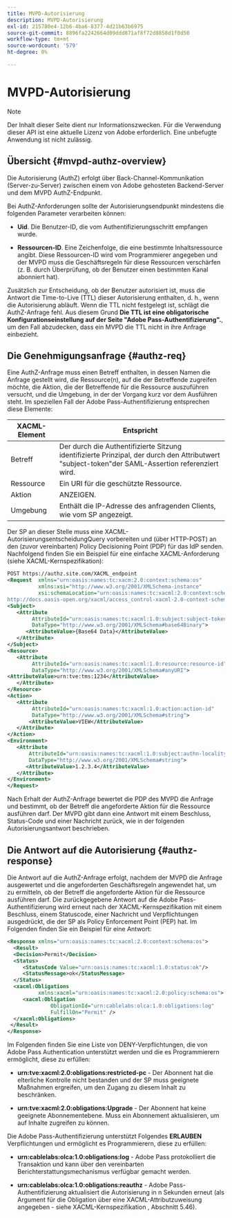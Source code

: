 ```yaml
---
title: MVPD-Autorisierung
description: MVPD-Autorisierung
exl-id: 215780e4-12b6-4ba6-8377-4d21b63b6975
source-git-commit: 8896fa2242664d09ddd871af8f72d8858d1f0d50
workflow-type: tm+mt
source-wordcount: '579'
ht-degree: 0%

---
```


# MVPD-Autorisierung

>[!NOTE]
>
>Der Inhalt dieser Seite dient nur Informationszwecken. Für die Verwendung dieser API ist eine aktuelle Lizenz von Adobe erforderlich. Eine unbefugte Anwendung ist nicht zulässig.

## Übersicht {#mvpd-authz-overview}

Die Autorisierung (AuthZ) erfolgt über Back-Channel-Kommunikation (Server-zu-Server) zwischen einem von Adobe gehosteten Backend-Server und dem MVPD AuthZ-Endpunkt.

Bei AuthZ-Anforderungen sollte der Autorisierungsendpunkt mindestens die folgenden Parameter verarbeiten können:

* **Uid**. Die Benutzer-ID, die vom Authentifizierungsschritt empfangen wurde.

* **Ressourcen-ID**. Eine Zeichenfolge, die eine bestimmte Inhaltsressource angibt. Diese Ressourcen-ID wird vom Programmierer angegeben und der MVPD muss die Geschäftsregeln für diese Ressourcen verschärfen (z. B. durch Überprüfung, ob der Benutzer einen bestimmten Kanal abonniert hat).

Zusätzlich zur Entscheidung, ob der Benutzer autorisiert ist, muss die Antwort die Time-to-Live (TTL) dieser Autorisierung enthalten, d. h., wenn die Autorisierung abläuft. Wenn die TTL nicht festgelegt ist, schlägt die AuthZ-Anfrage fehl.  Aus diesem Grund **Die TTL ist eine obligatorische Konfigurationseinstellung auf der Seite &quot;Adobe Pass-Authentifizierung&quot;.**, um den Fall abzudecken, dass ein MVPD die TTL nicht in ihre Anfrage einbezieht.

## Die Genehmigungsanfrage {#authz-req}

Eine AuthZ-Anfrage muss einen Betreff enthalten, in dessen Namen die Anfrage gestellt wird, die Ressource(n), auf die der Betreffende zugreifen möchte, die Aktion, die der Betreffende für die Ressource auszuführen versucht, und die Umgebung, in der der Vorgang kurz vor dem Ausführen steht. Im speziellen Fall der Adobe Pass-Authentifizierung entsprechen diese Elemente:

| XACML-Element | Entspricht |
|---------------|--------------------------------------------------------------------------------------------------------------------------------|
| Betreff | Der durch die Authentifizierte Sitzung identifizierte Prinzipal, der durch den Attributwert &quot;subject-token&quot;der SAML-Assertion referenziert wird. |
| Ressource | Ein URI für die geschützte Ressource. |
| Aktion | ANZEIGEN. |
| Umgebung | Enthält die IP-Adresse des anfragenden Clients, wie vom SP angezeigt. |



Der SP an dieser Stelle muss eine XACML-AutorisierungsentscheidungQuery vorbereiten und (über HTTP-POST) an den (zuvor vereinbarten) Policy Decisioning Point (PDP) für das IdP senden. Nachfolgend finden Sie ein Beispiel für eine einfache XACML-Anforderung (siehe XACML-Kernspezifikation):

```XML
POST https://authz.site.com/XACML_endpoint
<Request  xmlns="urn:oasis:names:tc:xacm:2.0:context:schema:os"
          xmlns:xsi="http://www.w3.org/2001/XMLSchema-instance"
          xsi:schemaLocation="urn:oasis:names:tc:xacml:2.0:context:schema:os
http://docs.oasis-open.org/xacml/access_control-xacml-2.0-context-schema-os.xsd">
<Subject>
   <Attribute
        AttributeId="urn:oasis:names:tc:xacml:1.0:subject:subject-token"
        DataType="http://www.w3.org/2001/XMLSchema#base64Binary">
      <AttributeValue>{Base64 Data}</AttributeValue>
   </Attribute>
</Subject>
<Resource>
   <Attribute
        AttributeId="urn:oasis:names:tc:xacml:1.0:resource:resource-id"
        DataType="http://www.w3.org/2001/XMLSchema#anyURI">
<AttributeValue>urn:tve:tms:1234</AttributeValue>
   </Attribute>
</Resource>
<Action>
   <Attribute
        AttributeId="urn:oasis:names:tc:xacml:1.0:action:action-id"
        DataType="http://www.w3.org/2001/XMLSchema#string">
       <AttributeValue>VIEW</AttributeValue>
   </Attribute>
</Action>
<Environment>
   <Attribute
       AttributeId="urn:oasis:names:tc:xacml:1.0:subject:authn-locality:ip-address"
       DataType="http://www.w3.org/2001/XMLSchema#string">
      <AttributeValue>1.2.3.4</AttributeValue>
   </Attribute>
</Environment>
</Request>
```


Nach Erhalt der AuthZ-Anfrage bewertet die PDP des MVPD die Anfrage und bestimmt, ob der Betreff die angeforderte Aktion für die Ressource ausführen darf. Der MVPD gibt dann eine Antwort mit einem Beschluss, Status-Code und einer Nachricht zurück, wie in der folgenden Autorisierungsantwort beschrieben.

## Die Antwort auf die Autorisierung {#authz-response}

Die Antwort auf die AuthZ-Anfrage erfolgt, nachdem der MVPD die Anfrage ausgewertet und die angeforderten Geschäftsregeln angewendet hat, um zu ermitteln, ob der Betreff die angeforderte Aktion für die Ressource ausführen darf. Die zurückgegebene Antwort auf die Adobe Pass-Authentifizierung wird erneut nach der XACML-Kernspezifikation mit einem Beschluss, einem Statuscode, einer Nachricht und Verpflichtungen ausgedrückt, die der SP als Policy Enforcement Point (PEP) hat. Im Folgenden finden Sie ein Beispiel für eine Antwort:

```XML
<Response xmlns="urn:oasis:names:tc:xacml:2.0:context:schema:os">
  <Result>
  <Decision>Permit</Decision>
  <Status>
     <StatusCode Value="urn:oasis:names:tc:xacml:1.0:status:ok"/>
     <StatusMessage>ok</StatusMessage>
  </Status>
  <xacml:Obligations     
          xmlns:xacml="urn:oasis:names:tc:xacml:2.0:policy:schema:os">
     <xacml:Obligation    
              ObligationId="urn:cablelabs:olca:1.0:obligations:log"
              FulfillOn="Permit" />
  </xacml:Obligations>
 </Result>
</Response>
```

Im Folgenden finden Sie eine Liste von DENY-Verpflichtungen, die von Adobe Pass Authentication unterstützt werden und die es Programmierern ermöglicht, diese zu erfüllen:

* **urn:tve:xacml:2.0:obligations:restricted-pc** - Der Abonnent hat die elterliche Kontrolle nicht bestanden und der SP muss geeignete Maßnahmen ergreifen, um den Zugang zu diesem Inhalt zu beschränken.

* **urn:tve:xacml:2.0:obligations:Upgrade** - Der Abonnent hat keine geeignete Abonnementebene.  Muss ein Abonnement aktualisieren, um auf Inhalte zugreifen zu können.

Die Adobe Pass-Authentifizierung unterstützt Folgendes **ERLAUBEN** Verpflichtungen und ermöglicht es Programmierern, diese zu erfüllen:

* **urn:cablelabs:olca:1.0:obligations:log** - Adobe Pass protokolliert die Transaktion und kann über den vereinbarten Berichterstattungsmechanismus verfügbar gemacht werden.

* **urn:cablelabs:olca:1.0:obligations:reauthz** - Adobe Pass-Authentifizierung aktualisiert die Autorisierung in n Sekunden erneut (als Argument für die Obligation über eine XACML-Attributzuweisung angegeben - siehe XACML-Kernspezifikation , Abschnitt 5.46).

<!--
>![RelatedInformation]
>* [Preflight Authorization](/help/authentication/preflight-authz.md)
>* [Authentication](/help/authentication/authn-usecase.md)
-->
